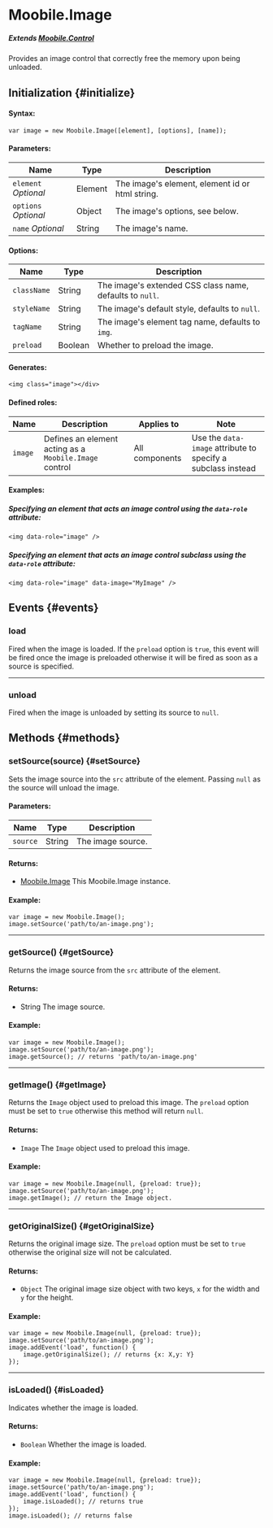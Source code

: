 Moobile.Image
================================================================================

##### Extends *[Moobile.Control](../Control/Control.md)*

Provides an image control that correctly free the memory upon being unloaded.

Initialization {#initialize}
--------------------------------------------------------------------------------

#### Syntax:

	var image = new Moobile.Image([element], [options], [name]);

#### Parameters:

Name                 | Type    | Description
-------------------- | ------- | -----------
`element` *Optional* | Element | The image's element, element id or html string.
`options` *Optional* | Object  | The image's options, see below.
`name`    *Optional* | String  | The image's name.

#### Options:

Name        | Type    | Description
----------- | ------- | -----------
`className` | String  | The image's extended CSS class name, defaults to `null`.
`styleName` | String  | The image's default style, defaults to `null`.
`tagName`   | String  | The image's element tag name, defaults to `img`.
`preload`   | Boolean | Whether to preload the image.

#### Generates:

	<img class="image"></div>

#### Defined roles:

Name    | Description                                            | Applies to      | Note
------- | ------------------------------------------------------ | --------------- | ----
`image` | Defines an element acting as a `Moobile.Image` control |  All components | Use the `data-image` attribute to specify a subclass instead

#### Examples:

##### Specifying an element that acts an image control using the `data-role` attribute:

	<img data-role="image" />

##### Specifying an element that acts an image control subclass using the `data-role` attribute:

	<img data-role="image" data-image="MyImage" />

Events {#events}
--------------------------------------------------------------------------------

### load

Fired when the image is loaded. If the `preload` option is `true`, this event will be fired once the image is preloaded otherwise it will be fired as soon as a source is specified.

-----

### unload

Fired when the image is unloaded by setting its source to `null`.

Methods {#methods}
--------------------------------------------------------------------------------

### setSource(source) {#setSource}

Sets the image source into the `src` attribute of the element. Passing `null` as the source will unload the image.

#### Parameters:

Name     | Type   | Description
-------- | ------ | -----------
`source` | String | The image source.

#### Returns:

- [Moobile.Image](../Control/Image.md) This Moobile.Image instance.

#### Example:

	var image = new Moobile.Image();
	image.setSource('path/to/an-image.png');

-----

### getSource() {#getSource}

Returns the image source from the `src` attribute of the element.

#### Returns:

- String The image source.

#### Example:

	var image = new Moobile.Image();
	image.setSource('path/to/an-image.png');
	image.getSource(); // returns 'path/to/an-image.png'

-----

### getImage() {#getImage}

Returns the `Image` object used to preload this image. The `preload` option must be set to `true` otherwise this method will return `null`.

#### Returns:

- `Image` The `Image` object used to preload this image.

#### Example:

	var image = new Moobile.Image(null, {preload: true});
	image.setSource('path/to/an-image.png');
	image.getImage(); // return the Image object.

-----

### getOriginalSize() {#getOriginalSize}

Returns the original image size. The `preload` option must be set to `true` otherwise the original size will not be calculated.

#### Returns:

- `Object` The original image size object with two keys, `x` for the width and `y` for the height.

#### Example:

	var image = new Moobile.Image(null, {preload: true});
	image.setSource('path/to/an-image.png');
	image.addEvent('load', function() {
		image.getOriginalSize(); // returns {x: X,y: Y}
	});

-----

### isLoaded() {#isLoaded}

Indicates whether the image is loaded.

#### Returns:

- `Boolean` Whether the image is loaded.

#### Example:

	var image = new Moobile.Image(null, {preload: true});
	image.setSource('path/to/an-image.png');
	image.addEvent('load', function() {
		image.isLoaded(); // returns true
	});
	image.isLoaded(); // returns false
